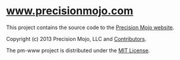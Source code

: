 # www.precisionmojo.com

This project contains the source code to the [Precision Mojo website][1].

Copyright (c) 2013 Precision Mojo, LLC and [Contributors](CONTRIBUTORS.md).

The pm-www project is distributed under the [MIT License](LICENSE.md).

[1]: http://www.precisionmojo.com/
